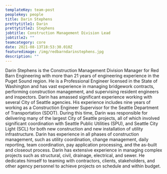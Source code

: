 ```yaml
---
templateKey: team-post
peoplekey: people
title: Darin Stephens
prettytitle1: Darin
prettytitle2: Stephens
jobtitle: Construction Management Division Lead
jobtitle2: ""
teamcategory: core
date: 2021-08-13T18:53:30.010Z
featuredimage: /img/redbarndarinstephens.jpg
description: ""
---
```


Darin Stephens is the Construction Management Division Manager for Red Barn Engineering with more than 21 years of engineering experience in the Puget Sound region. He is a Professional Engineer licensed in the State of Washington and has vast experience in managing bridgework contracts, performing construction management, and supervising resident engineers and inspectors. Darin has amassed significant experience working with several City of Seattle agencies. His experience includes nine years of working as a Construction Engineer Supervisor for the Seattle Department of Transportation (SDOT). During this time, Darin was responsible for delivering many of the largest City of Seattle projects, all of which involved significant coordination with Seattle Public Utilities (SPU), and Seattle City Light (SCL) for both new construction and new installation of utility infrastructure. Darin has experience in all phases of construction management, such as utility coordination, change management, daily reporting, team coordination, pay application processing, and the as-built and closeout process. Darin has extensive experience in managing complex projects such as structural, civil, drainage, electrical, and sewer. He dedicates himself to teaming with contractors, clients, stakeholders, and other agency personnel to achieve projects on schedule and within budget.
